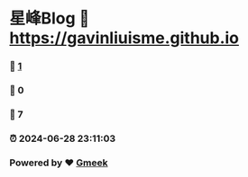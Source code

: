 # 星峰Blog :link: https://gavinliuisme.github.io 
### :page_facing_up: [1](https://gavinliuisme.github.io/tag.html) 
### :speech_balloon: 0 
### :hibiscus: 7 
### :alarm_clock: 2024-06-28 23:11:03 
### Powered by :heart: [Gmeek](https://github.com/Meekdai/Gmeek)
